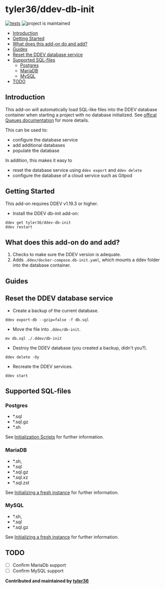 # tyler36/ddev-db-init <!-- omit in toc -->

[![tests](https://github.com/tyler36/ddev-db-init/actions/workflows/tests.yml/badge.svg)](https://github.com/tyler36/ddev-db-init/actions/workflows/tests.yml) ![project is maintained](https://img.shields.io/maintenance/yes/2025.svg)

- [Introduction](#introduction)
- [Getting Started](#getting-started)
- [What does this add-on do and add?](#what-does-this-add-on-do-and-add)
- [Guides](#guides)
- [Reset the DDEV database service](#reset-the-ddev-database-service)
- [Supported SQL-files](#supported-sql-files)
  - [Postgres](#postgres)
  - [MariaDB](#mariadb)
  - [MySQL](#mysql)
- [TODO](#todo)

## Introduction

This add-on will automatically load SQL-like files into the DDEV database container when starting a project with no database initialized. See [offical Queues documentation](https://laravel.com/docs/9.x/queues) for more details.

This can be used to:

- configure the database service
- add additional databases
- populate the database

In addition, this makes it easy to

- reset the database service using `ddev export` and `ddev delete`
- configure the database of a cloud service such as Gitpod

## Getting Started

This add-on requires DDEV v1.19.3 or higher.

- Install the DDEV db-init add-on:

```shell
ddev get tyler36/ddev-db-init
ddev restart
```

## What does this add-on do and add?

1. Checks to make sure the DDEV version is adequate.
2. Adds `.ddev/docker-compose.db-init.yaml`, which mounts a ddev folder into the database container.

## Guides

## Reset the DDEV database service

- Create a backup of the current database.

```shell
ddev export-db --gzip=false -f db.sql
```

- Move the file into `.ddev/db-init`.

```shell
mv db.sql ./.ddev/db-init
```

- Destroy the DDEV database (you created a backup, didn't you?).

```shell
ddev delete -Oy
```

- Recreate the DDEV services.

```shell
ddev start
```

## Supported SQL-files

### Postgres

- *.sql
- *.sql.gz
- *.sh

See [Initialization Scripts](https://hub.docker.com/_/postgres) for further information.

### MariaDB

- *.sh,
- *.sql
- *.sql.gz
- *.sql.xz
- *.sql.zst

See [Initializing a fresh instance](https://hub.docker.com/_/mariadb) for further information.

### MySQL

- *.sh,
- *.sql
- *.sql.gz

See [Initializing a fresh instance](https://hub.docker.com/_/mysql) for further information.

## TODO

- [ ] Confirm MariaDb support
- [ ] Confirm MySQL support

**Contributed and maintained by [tyler36](https://github.com/tyler36)**
